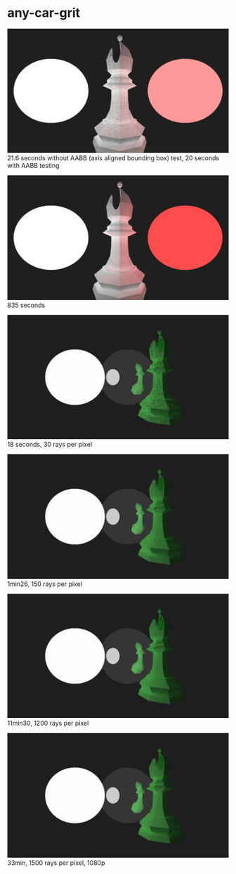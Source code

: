 # any-car-grit

![Figure 1](figures/fig1.png)
21.6 seconds without AABB (axis aligned bounding box) test, 20 seconds with AABB testing


![Figure 2](figures/fig2.png)
835 seconds


![Figure 3](figures/fig3.png)
18 seconds, 30 rays per pixel


![Figure 4](figures/fig4.png)
1min26, 150 rays per pixel


![Figure 5](figures/fig5.png)
11min30, 1200 rays per pixel


![Figure 6](figures/fig6.png)
33min, 1500 rays per pixel, 1080p
